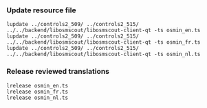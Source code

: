### Update resource file

    lupdate ../controls2_509/ ../controls2_515/ ../../backend/libosmscout/libosmscout-client-qt -ts osmin_en.ts
    lupdate ../controls2_509/ ../controls2_515/ ../../backend/libosmscout/libosmscout-client-qt -ts osmin_fr.ts
    lupdate ../controls2_509/ ../controls2_515/ ../../backend/libosmscout/libosmscout-client-qt -ts osmin_nl.ts

### Release reviewed translations

    lrelease osmin_en.ts
    lrelease osmin_fr.ts
    lrelease osmin_nl.ts

